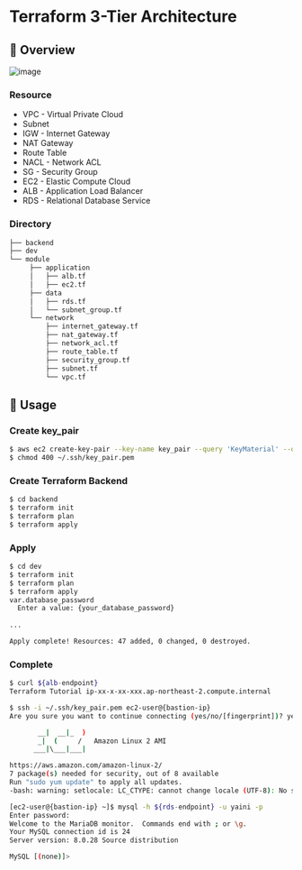 # Terraform 3-Tier Architecture
## 📜 Overview
![image](https://user-images.githubusercontent.com/80642154/214355559-7d631d16-83ec-4fd7-b0b0-7a8ed6ba491f.png)

### Resource
* VPC - Virtual Private Cloud
* Subnet
* IGW - Internet Gateway
* NAT Gateway
* Route Table
* NACL - Network ACL
* SG - Security Group
* EC2 - Elastic Compute Cloud
* ALB - Application Load Balancer
* RDS - Relational Database Service

### Directory
```sh
├── backend
├── dev
└── module
 	 ├── application
 	 │	 ├── alb.tf
 	 │	 ├── ec2.tf
 	 ├── data
 	 │	 ├── rds.tf
 	 │	 └── subnet_group.tf
 	 └── network
 	     ├── internet_gateway.tf
 	     ├── nat_gateway.tf
 	     ├── network_acl.tf
 	     ├── route_table.tf
 	     ├── security_group.tf
 	     ├── subnet.tf
 	     └── vpc.tf
```


## 🎯 Usage
### Create key_pair
```bash
$ aws ec2 create-key-pair --key-name key_pair --query 'KeyMaterial' --output text > ~/.ssh/key_pair.pem
$ chmod 400 ~/.ssh/key_pair.pem
```

### Create Terraform Backend
```bash
$ cd backend
$ terraform init
$ terraform plan
$ terraform apply
```

### Apply
```bash
$ cd dev
$ terraform init
$ terraform plan
$ terraform apply
var.database_password
  Enter a value: {your_database_password}
  
...

Apply complete! Resources: 47 added, 0 changed, 0 destroyed.
```

### Complete
```bash
$ curl ${alb-endpoint}
Terraform Tutorial ip-xx-x-xx-xxx.ap-northeast-2.compute.internal
```

```bash
$ ssh -i ~/.ssh/key_pair.pem ec2-user@{bastion-ip}
Are you sure you want to continue connecting (yes/no/[fingerprint])? yes

       __|  __|_  )
       _|  (     /   Amazon Linux 2 AMI
      ___|\___|___|

https://aws.amazon.com/amazon-linux-2/
7 package(s) needed for security, out of 8 available
Run "sudo yum update" to apply all updates.
-bash: warning: setlocale: LC_CTYPE: cannot change locale (UTF-8): No such file or directory

[ec2-user@{bastion-ip} ~]$ mysql -h ${rds-endpoint} -u yaini -p
Enter password:
Welcome to the MariaDB monitor.  Commands end with ; or \g.
Your MySQL connection id is 24
Server version: 8.0.28 Source distribution

MySQL [(none)]>
```
